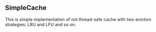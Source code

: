 ## SimpleCache

This is simple implementation of not thread-safe cache with two eviction strategies: LRU and LFU and so on.